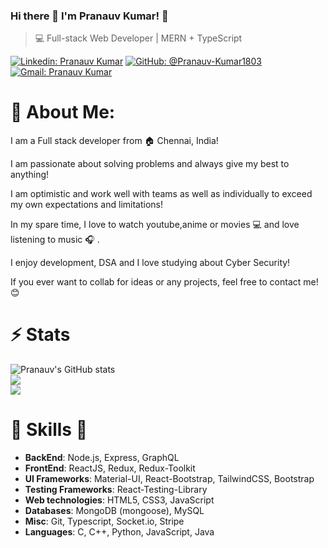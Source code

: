 ### Hi there 👋 I'm Pranauv Kumar! 👋

>  💻 Full-stack Web Developer | MERN + TypeScript

[![Linkedin: Pranauv Kumar](https://img.shields.io/badge/-Pranauv%20Kumar-blue?style=flat-square&logo=Linkedin&logoColor=white&link=https://www.linkedin.com/in/pranauv-kumar-71b3a3251/)](https://www.linkedin.com/in/pranauv-kumar/)
[![GitHub: @Pranauv-Kumar1803](https://img.shields.io/github/followers/Pranauv-Kumar1803?label=follow&style=social)](https://github.com/Pranauv-Kumar1803)
[![Gmail: Pranauv Kumar](https://img.shields.io/badge/Gmail-pranauv-red)](mailto:pranauv1803@gmail.com)

# 💫 About Me:
I am a Full stack developer from :house: Chennai, India!

I am passionate about solving problems and always give my best to anything!

I am optimistic and work well with teams as well as individually to exceed my own expectations and limitations!

In my spare time, I love to watch youtube,anime or movies 💻 and love listening to music :headphones:
 .

I enjoy development, DSA and I love studying about Cyber Security!

If you ever want to collab for ideas or any projects, feel free to contact me! 😊

# ⚡ Stats
![Pranauv's GitHub stats](https://github-readme-stats.vercel.app/api?username=Pranauv-Kumar1803&show_icons=true&theme=radical)<br />
![](https://github-readme-streak-stats.herokuapp.com/?user=Pranauv-Kumar1803&theme=gotham&hide_border=false)<br />
![](https://github-readme-stats.vercel.app/api/top-langs/?username=Pranauv-Kumar1803&theme=gotham&hide_border=false&include_all_commits=true&count_private=false&layout=compact)<br />

#  🎉 Skills  🎉
- **BackEnd**: Node.js, Express, GraphQL
- **FrontEnd**: ReactJS, Redux, Redux-Toolkit
- **UI Frameworks**: Material-UI, React-Bootstrap, TailwindCSS, Bootstrap
- **Testing Frameworks**: React-Testing-Library
- **Web technologies**: HTML5, CSS3, JavaScript
- **Databases**: MongoDB (mongoose), MySQL
- **Misc**: Git, Typescript, Socket.io, Stripe
- **Languages**: C, C++, Python, JavaScript, Java

<!--
**Pranauv-Kumar1803/Pranauv-Kumar1803** is a ✨ _special_ ✨ repository because its `README.md` (this file) appears on your GitHub profile.

Here are some ideas to get you started:

- 🔭 I’m currently working on ...
- 🌱 I’m currently learning ...
- 👯 I’m looking to collaborate on ...
- 🤔 I’m looking for help with ...
- 💬 Ask me about ...
- 📫 How to reach me: ...
- 😄 Pronouns: ...
- ⚡ Fun fact: ...
-->
